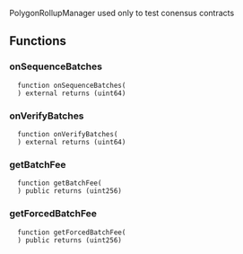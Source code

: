 PolygonRollupManager used only to test conensus contracts


## Functions
### onSequenceBatches
```solidity
  function onSequenceBatches(
  ) external returns (uint64)
```




### onVerifyBatches
```solidity
  function onVerifyBatches(
  ) external returns (uint64)
```




### getBatchFee
```solidity
  function getBatchFee(
  ) public returns (uint256)
```




### getForcedBatchFee
```solidity
  function getForcedBatchFee(
  ) public returns (uint256)
```




